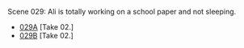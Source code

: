 Scene 029: Ali is totally working on a school paper and not sleeping.

* [029A](029A--Take02--.md) [Take 02.]
* [029B](029B--Take02--.md) [Take 02.]
